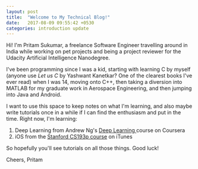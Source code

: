```yaml
---
layout: post
title:  "Welcome to My Technical Blog!"
date:   2017-08-09 09:55:42 +0530
categories: introduction update
---
```


Hi! I'm Pritam Sukumar, a freelance Software Engineer travelling around in India while working on pet projects and being a project reviewer for the Udacity Artificial Intelligence Nanodegree.

I've been programming since I was a kid, starting with learning C by myself (anyone use *Let us C* by Yashwant Kanetkar? One of the clearest books I've ever read) when I was 14, moving onto C++, then taking a diversion into MATLAB for my graduate work in Aerospace Engineering, and then jumping into Java and Android.

I want to use this space to keep notes on what I'm learning, and also maybe write tutorials once in a while if I can find the enthusiasm and put in the time. Right now, I'm learning:

1. Deep Learning from Andrew Ng's [Deep Learning ][deep-learning] course on Coursera
2. iOS from the [Stanford CS193p course][cs193p] on iTunes

So hopefully you'll see tutorials on all those things. Good luck!

Cheers,
Pritam

[deep-learning]: https://www.coursera.org/specializations/deep-learning
[cs193p]: https://itunes.apple.com/us/course/developing-ios-10-apps-with-swift/id1198467120

